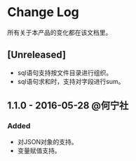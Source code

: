 # Change Log
所有关于本产品的变化都在该文档里。

## [Unreleased]
- sql语句支持按文件目录进行组织。
- sql语句求和时，支持对字段进行sum。

## 1.1.0 - 2016-05-28 @何宁社
### Added
- 对JSON对象的支持。
- 变量赋值支持。
